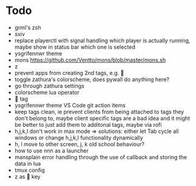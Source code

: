 # Todo

- grml's zsh
- sxiv
- replace playerctl with signal handling which player is actually running, maybe show in status bar which one is selected
- ysgrifennwr theme
- mons https://github.com/Ventto/mons/blob/master/mons.sh
- z
- prevent apps from creating 2nd tags, e.g. 🍓
- toggle zathura's colorscheme, does pywall do anything here?
- go through zathura settings
- colorscheme lua operator
- 🦸 tag
- ysgrifennwr theme VS Code git action items
- keep tags clean, ie prevent clients from being attached to tags they don't belong to, maybe client specific tags are a bad idea and it might be better to just add them to additonal tags, maybe via rofi
- h,j,k,l don't work in max mode => solutions: either let Tab cycle all windows or change h,j,k,l functionality dynamically
- h, l move to other screen, j, k old school behaviour?
- how to use nnn as a launcher 
- mansplain error handling through the use of callback and storing the data in lua
- tmux config
- z as 🧟 key
